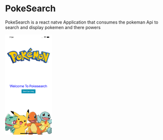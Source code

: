 # PokeSearch

PokeSearch is a react natve Application that consumes the pokeman Api to search and display pokemen and there powers

<img src="image/README/1664427268922.png" width="30%"></img>
